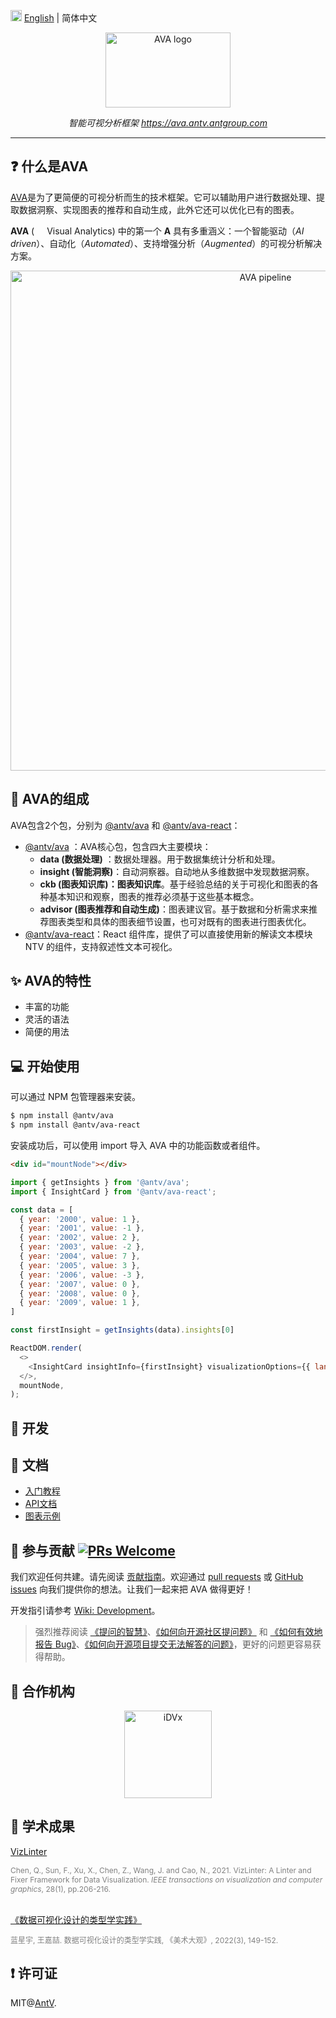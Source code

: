 <img src="https://gw.alipayobjects.com/zos/antfincdn/R8sN%24GNdh6/language.svg" width="18"> [English](./README.md) | 简体中文

<div align="center">
  <img width="200" height="120" src="https://mdn.alipayobjects.com/huamei_qa8qxu/afts/img/A*yOHIQ48aRwgAAAAAAAAAAAAADmJ7AQ/original" alt="AVA logo">
</div>

<div align="center">

<i>智能可视分析框架</i>
<i><a href="https://ava.antv.antgroup.com/"><https://ava.antv.antgroup.com></a></i>

</div>

----
## ❓ 什么是AVA
[AVA](https://github.com/antvis/AVA)是为了更简便的可视分析而生的技术框架。它可以辅助用户进行数据处理、提取数据洞察、实现图表的推荐和自动生成，此外它还可以优化已有的图表。

**AVA** (<img src="https://mdn.alipayobjects.com/huamei_qa8qxu/afts/img/A*QzIsSrfsCW0AAAAAAAAAAAAADmJ7AQ/original" width="16"> Visual Analytics) 中的第一个 **A** 具有多重涵义：一个智能驱动（*AI driven*）、自动化（*Automated*）、支持增强分析（*Augmented*）的可视分析解决方案。
<br />

<div align="center">
  <img width="800" src="https://mdn.alipayobjects.com/huamei_qa8qxu/afts/img/A*ZINwQ6ubADQAAAAAAAAAAAAADmJ7AQ/original" alt="AVA pipeline">
</div>

## 📁 AVA的组成
AVA包含2个包，分别为 [@antv/ava](https://www.npmjs.com/package/@antv/ava) 和 [@antv/ava-react](https://www.npmjs.com/package/@antv/ava-react)：
+ [@antv/ava](https://www.npmjs.com/package/@antv/ava) ：AVA核心包，包含四大主要模块：
  + **data (数据处理)** ：数据处理器。用于数据集统计分析和处理。
  + **insight (智能洞察)**：自动洞察器。自动地从多维数据中发现数据洞察。
  + **ckb (图表知识库)：图表知识库**。基于经验总结的关于可视化和图表的各种基本知识和观察，图表的推荐必须基于这些基本概念。
  + **advisor (图表推荐和自动生成)**：图表建议官。基于数据和分析需求来推荐图表类型和具体的图表细节设置，也可对既有的图表进行图表优化。
+ [@antv/ava-react](https://www.npmjs.com/package/@antv/ava-react)：React 组件库，提供了可以直接使用新的解读文本模块 NTV 的组件，支持叙述性文本可视化。

## ✨ AVA的特性
- 丰富的功能
- 灵活的语法
- 简便的用法


## 💻 开始使用
可以通过 NPM 包管理器来安装。
```bash
$ npm install @antv/ava
$ npm install @antv/ava-react
```

安装成功后，可以使用 import 导入 AVA 中的功能函数或者组件。
```html
<div id="mountNode"></div>
```
```js
import { getInsights } from '@antv/ava';
import { InsightCard } from '@antv/ava-react';

const data = [
  { year: '2000', value: 1 },
  { year: '2001', value: -1 },
  { year: '2002', value: 2 },
  { year: '2003', value: -2 },
  { year: '2004', value: 7 },
  { year: '2005', value: 3 },
  { year: '2006', value: -3 },
  { year: '2007', value: 0 },
  { year: '2008', value: 0 },
  { year: '2009', value: 1 },
]

const firstInsight = getInsights(data).insights[0]

ReactDOM.render(
  <>
    <InsightCard insightInfo={firstInsight} visualizationOptions={{ lang: 'zh-CN' }} />
  </>,
  mountNode,
);
```

## 🔧 开发


## 📑 文档
+ <a href='https://ava.antv.antgroup.com/guide/intro' target='_blank'>入门教程</a>
+ <a href='https://ava.antv.antgroup.com/api/ckb/ckb' target='_blank'>API文档</a>
+ <a href='https://ava.antv.antgroup.com/examples' target='_blank'>图表示例</a>


## 👥 参与贡献 [![PRs Welcome](https://img.shields.io/badge/PRs-welcome-brightgreen.svg?style=flat-square)](http://makeapullrequest.com)

我们欢迎任何共建。请先阅读 [贡献指南](./CONTRIBUTING.zh-CN.md)。欢迎通过 [pull requests](https://github.com/antvis/AVA/pulls) 或 [GitHub issues](https://github.com/antvis/AVA/issues) 向我们提供你的想法。让我们一起来把 AVA 做得更好！

开发指引请参考 [Wiki: Development](https://github.com/antvis/AVA/wiki/Development)。

> 强烈推荐阅读 [《提问的智慧》](https://github.com/ryanhanwu/How-To-Ask-Questions-The-Smart-Way)、[《如何向开源社区提问题》](https://github.com/seajs/seajs/issues/545) 和 [《如何有效地报告 Bug》](http://www.chiark.greenend.org.uk/%7Esgtatham/bugs-cn.html)、[《如何向开源项目提交无法解答的问题》](https://zhuanlan.zhihu.com/p/25795393)，更好的问题更容易获得帮助。

## 🏫 合作机构

<div align="center">
  <a href="https://idvxlab.com/"><img src="https://gw.alipayobjects.com/zos/antfincdn/rxgntN5msN/idvx.png" alt="iDVx" width="140" align="middle" hspace="20"></a>
</div>

## 📜 学术成果

[VizLinter](https://vegalite-linter.idvxlab.com/)

<div style="font-size: 12px; color: grey">
Chen, Q., Sun, F., Xu, X., Chen, Z., Wang, J. and Cao, N., 2021. VizLinter: A Linter and Fixer Framework for Data Visualization. <i>IEEE transactions on visualization and computer graphics</i>, 28(1), pp.206-216.
</div>
<br>

[《数据可视化设计的类型学实践》](https://www.cnki.com.cn/Article/CJFDTotal-MSDG202203021.htm)

<div style="font-size: 12px; color: grey">
蓝星宇, 王嘉喆. 数据可视化设计的类型学实践, 《美术大观》, 2022(3), 149-152.
</div>

## ❗ 许可证

MIT@[AntV](https://github.com/antvis).

<!-- ## npm 包

### [@antv/ava](https://github.com/antvis/AVA/blob/master/packages/ava)

### [@antv/ava-react](https://github.com/antvis/AVA/tree/master/packages/ava-react) -->